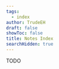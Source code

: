 ```yaml
---
tags:
  - index
author: TrudeEH
draft: false
showToc: false
title: Notes Index
searchHidden: true
---
```

TODO
